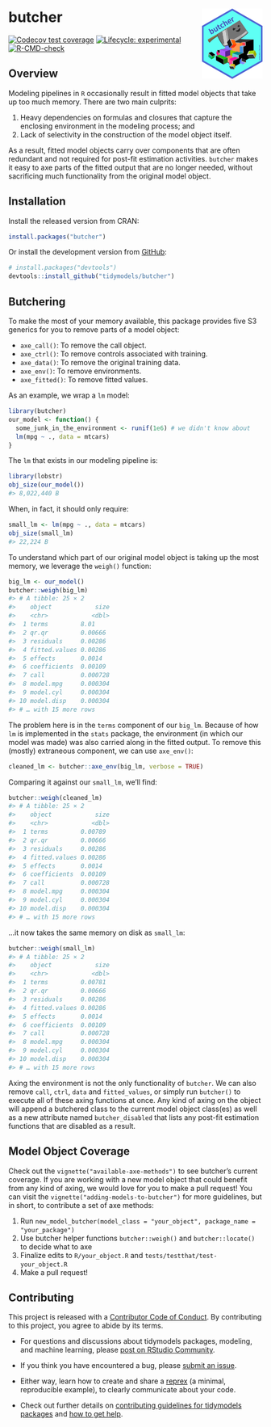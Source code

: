 
<!-- README.md is generated from README.Rmd. Please edit that file -->

# butcher <a href='https://butcher.tidymodels.org/'><img src='man/figures/logo.png' align="right" height="139" /></a>

<!-- badges: start -->

[![Codecov test
coverage](https://codecov.io/gh/tidymodels/butcher/branch/main/graph/badge.svg)](https://app.codecov.io/gh/tidymodels/butcher?branch=main)
[![Lifecycle:
experimental](https://img.shields.io/badge/lifecycle-experimental-orange.svg)](https://lifecycle.r-lib.org/articles/stages.html)
[![R-CMD-check](https://github.com/tidymodels/butcher/workflows/R-CMD-check/badge.svg)](https://github.com/tidymodels/butcher/actions)
<!-- badges: end -->

## Overview

Modeling pipelines in `R` occasionally result in fitted model objects
that take up too much memory. There are two main culprits:

1.  Heavy dependencies on formulas and closures that capture the
    enclosing environment in the modeling process; and
2.  Lack of selectivity in the construction of the model object itself.

As a result, fitted model objects carry over components that are often
redundant and not required for post-fit estimation activities. `butcher`
makes it easy to axe parts of the fitted output that are no longer
needed, without sacrificing much functionality from the original model
object.

## Installation

Install the released version from CRAN:

``` r
install.packages("butcher")
```

Or install the development version from [GitHub](https://github.com/):

``` r
# install.packages("devtools")
devtools::install_github("tidymodels/butcher")
```

## Butchering

To make the most of your memory available, this package provides five S3
generics for you to remove parts of a model object:

-   `axe_call()`: To remove the call object.
-   `axe_ctrl()`: To remove controls associated with training.
-   `axe_data()`: To remove the original training data.
-   `axe_env()`: To remove environments.
-   `axe_fitted()`: To remove fitted values.

As an example, we wrap a `lm` model:

``` r
library(butcher)
our_model <- function() {
  some_junk_in_the_environment <- runif(1e6) # we didn't know about
  lm(mpg ~ ., data = mtcars) 
}
```

The `lm` that exists in our modeling pipeline is:

``` r
library(lobstr)
obj_size(our_model())
#> 8,022,440 B
```

When, in fact, it should only require:

``` r
small_lm <- lm(mpg ~ ., data = mtcars) 
obj_size(small_lm)
#> 22,224 B
```

To understand which part of our original model object is taking up the
most memory, we leverage the `weigh()` function:

``` r
big_lm <- our_model()
butcher::weigh(big_lm)
#> # A tibble: 25 × 2
#>    object            size
#>    <chr>            <dbl>
#>  1 terms         8.01    
#>  2 qr.qr         0.00666 
#>  3 residuals     0.00286 
#>  4 fitted.values 0.00286 
#>  5 effects       0.0014  
#>  6 coefficients  0.00109 
#>  7 call          0.000728
#>  8 model.mpg     0.000304
#>  9 model.cyl     0.000304
#> 10 model.disp    0.000304
#> # … with 15 more rows
```

The problem here is in the `terms` component of our `big_lm`. Because of
how `lm` is implemented in the `stats` package, the environment (in
which our model was made) was also carried along in the fitted output.
To remove this (mostly) extraneous component, we can use `axe_env()`:

``` r
cleaned_lm <- butcher::axe_env(big_lm, verbose = TRUE)
```

Comparing it against our `small_lm`, we’ll find:

``` r
butcher::weigh(cleaned_lm)
#> # A tibble: 25 × 2
#>    object            size
#>    <chr>            <dbl>
#>  1 terms         0.00789 
#>  2 qr.qr         0.00666 
#>  3 residuals     0.00286 
#>  4 fitted.values 0.00286 
#>  5 effects       0.0014  
#>  6 coefficients  0.00109 
#>  7 call          0.000728
#>  8 model.mpg     0.000304
#>  9 model.cyl     0.000304
#> 10 model.disp    0.000304
#> # … with 15 more rows
```

…it now takes the same memory on disk as `small_lm`:

``` r
butcher::weigh(small_lm)
#> # A tibble: 25 × 2
#>    object            size
#>    <chr>            <dbl>
#>  1 terms         0.00781 
#>  2 qr.qr         0.00666 
#>  3 residuals     0.00286 
#>  4 fitted.values 0.00286 
#>  5 effects       0.0014  
#>  6 coefficients  0.00109 
#>  7 call          0.000728
#>  8 model.mpg     0.000304
#>  9 model.cyl     0.000304
#> 10 model.disp    0.000304
#> # … with 15 more rows
```

Axing the environment is not the only functionality of `butcher`. We can
also remove `call`, `ctrl`, `data` and `fitted_values`, or simply run
`butcher()` to execute all of these axing functions at once. Any kind of
axing on the object will append a butchered class to the current model
object class(es) as well as a new attribute named `butcher_disabled`
that lists any post-fit estimation functions that are disabled as a
result.

## Model Object Coverage

Check out the `vignette("available-axe-methods")` to see butcher’s
current coverage. If you are working with a new model object that could
benefit from any kind of axing, we would love for you to make a pull
request! You can visit the `vignette("adding-models-to-butcher")` for
more guidelines, but in short, to contribute a set of axe methods:

1)  Run
    `new_model_butcher(model_class = "your_object", package_name = "your_package")`
2)  Use butcher helper functions `butcher::weigh()` and
    `butcher::locate()` to decide what to axe
3)  Finalize edits to `R/your_object.R` and
    `tests/testthat/test-your_object.R`
4)  Make a pull request!

## Contributing

This project is released with a [Contributor Code of
Conduct](https://contributor-covenant.org/version/2/0/CODE_OF_CONDUCT.html).
By contributing to this project, you agree to abide by its terms.

-   For questions and discussions about tidymodels packages, modeling,
    and machine learning, please [post on RStudio
    Community](https://community.rstudio.com/new-topic?category_id=15&tags=tidymodels,question).

-   If you think you have encountered a bug, please [submit an
    issue](https://github.com/tidymodels/butcher/issues).

-   Either way, learn how to create and share a
    [reprex](https://reprex.tidyverse.org/articles/articles/learn-reprex.html)
    (a minimal, reproducible example), to clearly communicate about your
    code.

-   Check out further details on [contributing guidelines for tidymodels
    packages](https://www.tidymodels.org/contribute/) and [how to get
    help](https://www.tidymodels.org/help/).
